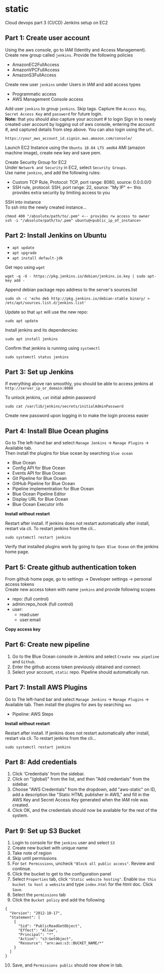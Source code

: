 # static
Cloud devops part 3 (CI/CD) Jenkins setup on EC2

## Part 1: Create user account
Using the aws console, go to IAM (Identity and Access Management).  
Create new group called `jenkins`.  Provide the following policies
* AmazonEC2FullAccess
* AmazonVPCFullAccess
* AmazonS3FullAccess

Create new user `jenkins` under Users in IAM and add access types
* Programmatic access
* AWS Management Console access

Add user `jenkins` to group `jenkins`.  Skip tags.  Capture the `Access Key`, `Secret Access Key` and `password` for future login.  
**Note:** that you should also capture your account # to login
Sign in to newly created user account by logging out of aws console, entering the account #, and captured details from step above.  You can also login using the url..
```
https://your_aws_account_id.signin.aws.amazon.com/console/
```

Launch EC2 Instance using the `Ubuntu 18.04 LTS amd64` AMI (amazon machine image), create new key and save pem.  

Create Security Group for EC2  
Under `Network and Security` in EC2, select `Security Groups`.  
Use name `jenkins`, and add the following rules:
* Custom TCP Rule, Protocol: TCP, port range: 8080, source: 0.0.0.0/0
* SSH rule, protocol: SSH, port range: 22, source: "My IP" <-- this provides extra security by limiting access to you

SSH into instance  
To ssh into the newly created instance...  
```
chmod 400 "/absolute/path/to/.pem" <-- provides rw access to owner
ssh -i "/absolute/path/to/.pem" ubuntu@<public_ip_of_instance>
```

## Part 2: Install Jenkins on Ubuntu
* `apt update`
* `apt upgrade`
* `apt install default-jdk`

Get repo using `wget`
```
wget -q -O - https://pkg.jenkins.io/debian/jenkins.io.key | sudo apt-key add -
```

Append debian package repo address to the server's sources.list
```
sudo sh -c 'echo deb http://pkg.jenkins.io/debian-stable binary/ > /etc/apt/sources.list.d/jenkins.list'
```

Update so that `apt` will use the new repo:  
```
sudo apt update
```

Install jenkins and its dependencies:  
```
sudo apt install jenkins
```

Confirm that jenkins is running using `systemctl`  
```
sudo systemctl status jenkins
```

## Part 3: Set up Jenkins  
If everything above ran smoothly, you should be able to access jenkins at   
`http://server_ip_or_domain:8080`   

To unlock jenkins, `cat` initial admin password
```
sudo cat /var/lib/jenkins/secrets/initialAdminPassword
```
Create new password upon logging in to make the login process easier  

## Part 4: Install Blue Ocean plugins
Go to The left-hand bar and select `Manage Jenkins` -> `Manage Plugins` -> Available tab.  
Then install the plugins for blue ocean by searching `blue ocean`
* Blue Ocean
* Config API for Blue Ocean
* Events API for Blue Ocean
* Git Pipeline for Blue Ocean
* GitHub Pipeline for Blue Ocean
* Pipeline implementration for Blue Ocean
* Blue Ocean Pipeline Editor
* Display URL for Blue Ocean
* Blue Ocean Executor info

**Install without restart**

Restart after install.  If jenkins does not restart automatically after install, restart via cli.  To restart jenkins from the cli...          
```
sudo systemctl restart jenkins
```

Verify that installed plugins work by going to `Open Blue Ocean` on the jenkins home page.

## Part 5: Create github authentication token
From github home page, go to settings -> Developer settings -> personal access tokens  
Create new access token with name `jenkins` and provide following scopes
* repo: (full control)
* admin:repo_hook (full control)
* user:
  * read:user
  * user:email

**Copy access key**   

## Part 6: Create new pipeline
1. Go to the Blue Ocean console in Jenkins and select `Create new pipeline` and `Github`.  
2. Enter the github access token previously obtained and connect.  
3. Select your account, `static` repo.  Pipeline should automatically run.

## Part 7: Install AWS Plugins
Go to The left-hand bar and select `Manage Jenkins` -> `Manage Plugins` -> Available tab.
Then install the plugins for aws by searching `aws`  
* Pipeline: AWS Steps

**Install without restart**

Restart after install.  If jenkins does not restart automatically after install, restart via cli.  To restart jenkins from the cli...
```
sudo systemctl restart jenkins
```

## Part 8: Add credentials 
1. Click 'Credentials' from the sidebar.
2. Click on "(global)" from the list, and then "Add credentials" from the sidebar.
3. Choose "AWS Credentials" from the dropdown, add "aws-static" on ID, add a description like "Static HTML publisher in AWS," and fill in the AWS Key and Secret Access Key generated when the IAM role was created.
4. Click OK, and the credentials should now be available for the rest of the system.

## Part 9: Set up S3 Bucket
1. Login to console for the `jenkins` user and select `S3`
2. Create new bucket with unique name
3. Take note of region
4. Skip until permissions
5. For `Set Permissions`, uncheck `"Block all public access"`.  Review and continue.
6. Click the bucket to get to the configuration panel
7. Select `Properties` tab, click `"Static website hosting"`.  Enable `Use this bucket to host a website` and type `index.html` for the html doc.  Click `Save`.
8. Select the `permissions` tab
9. Click the `Bucket policy` and add the following
```
{
  "Version": "2012-10-17",
  "Statement": [
    {
      "Sid": "PublicReadGetObject",
      "Effect": "Allow",
      "Principal": "*",
      "Action": "s3:GetObject",
      "Resource": "arn:aws:s3::BUCKET_NAME/*"
    }
  ]
}
```
10. Save, and `Permissions public` should now show in tab.  


